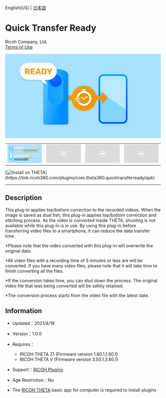 English(US) | [日本語](README.ja.md)

# Quick Transfer Ready
Ricoh Company, Ltd.  
[Terms of Use](https://theta360.com/en/legal/terms_of_use_plugins/)

<div align="center">
 <img src="1.png">

 <table>
  <tr>
   <td><img src="2.png"></td>
   <td><img src="/resources/common/img/noimg.png"></td>
   <td><img src="/resources/common/img/noimg.png"></td>
   <td><img src="/resources/common/img/noimg.png"></td>
  </tr>
 </table>
</div>

[![Install on THETA](https://assets.ricoh360.com/image/upload/v1/front/theta/install-button.svg?)](https://link.ricoh360.com/plugins/com.theta360.quicktransferready/apk)

***

## Description  
This plug-in applies top/bottom correction to the recorded videos. When the image is saved as dual fish, this plug-in applies top/bottom correction and stitching process. As the video is converted inside THETA, shooting is not available while this plug-in is in use. By using this plug-in before transferring video files to a smartphone, it can reduce the data transfer time.  


*Please note that the video converted with this plug-in will overwrite the original data.  

*All video files with a recording time of 5 minutes or less are will be converted. If you have many video files, please note that it will take time to finish converting all the files.  

*If the conversion takes time, you can shut down the process. The original video file that was being converted will be safely retained.  

*The conversion process starts from the video file with the latest date.  


## Information
  * Updated：2021/4/19
  * Version：1.0.0
  * Requires：
    * RICOH THETA Z1 (Firmware version 1.60.1,1.80.1)
    * RICOH THETA V (Firmware version 3.50.1,3.60.1)
  * Support：[RICOH Plugins](https://support.theta360.com/ja/)
  * Age Restriction：No

* The [RICOH THETA](https://theta360.com/ja/about/application/pc.html#app-detail-01) basic app for computer is required to install plugins
